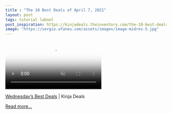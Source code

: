 ```yaml
---
title : "The 10 Best Deals of April 7, 2021"
layout: post
tags: tutorial labnol
post_inspiration: https://kinjadeals.theinventory.com/the-10-best-deals-of-april-7-2021-1846636544
image: "https://sergio.afanou.com/assets/images/image-midres-5.jpg"
---
```


<video poster="https://i.kinja-img.com/gawker-media/image/upload/s--J7ZQAabs--/c_fit,fl_progressive,q_80,w_636/enelcwx9zoirzyyocs8e.jpg" loop="" autoplay="" muted="" playsinline=""><source type="video/mp4" src="https://i.kinja-img.com/gawker-media/image/upload/s--APRGBdUw--/c_fit,fl_progressive,q_80,w_636/enelcwx9zoirzyyocs8e.mp4"/></video><p><a href="https://kinjadeals.theinventory.com/wednesdays-best-deals-apple-watch-series-6-hp-chromeb-1846633111">Wednesday’s Best Deals</a> | Kinja Deals<br></p><p><a href="https://kinjadeals.theinventory.com/the-10-best-deals-of-april-7-2021-1846636544">Read more...</a></p>